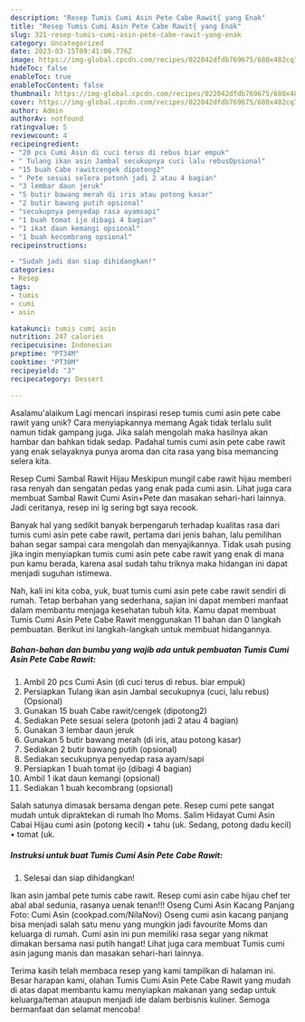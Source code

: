 ```yaml
---
description: "Resep Tumis Cumi Asin Pete Cabe Rawit{ yang Enak"
title: "Resep Tumis Cumi Asin Pete Cabe Rawit{ yang Enak"
slug: 321-resep-tumis-cumi-asin-pete-cabe-rawit-yang-enak
category: Uncategorized
date: 2023-03-15T09:41:06.776Z
image: https://img-global.cpcdn.com/recipes/022042dfdb769675/680x482cq70/tumis-cumi-asin-pete-cabe-rawit-foto-resep-utama.jpg
hideToc: false
enableToc: true
enableTocContent: false
thumbnail: https://img-global.cpcdn.com/recipes/022042dfdb769675/680x482cq70/tumis-cumi-asin-pete-cabe-rawit-foto-resep-utama.jpg
cover: https://img-global.cpcdn.com/recipes/022042dfdb769675/680x482cq70/tumis-cumi-asin-pete-cabe-rawit-foto-resep-utama.jpg
author: Admin
authorAv: notfound
ratingvalue: 5
reviewcount: 4
recipeingredient:
- "20 pcs Cumi Asin di cuci terus di rebus biar empuk"
- " Tulang ikan asin Jambal secukupnya cuci lalu rebusOpsional"
- "15 buah Cabe rawitcengek dipotong2"
- " Pete sesuai selera potonh jadi 2 atau 4 bagian"
- "3 lembar daun jeruk"
- "5 butir bawang merah di iris atau potong kasar"
- "2 butir bawang putih opsional"
- "secukupnya penyedap rasa ayamsapi"
- "1 buah tomat ijo dibagi 4 bagian"
- "1 ikat daun kemangi opsional"
- "1 buah kecombrang opsional"
recipeinstructions:

- "Sudah jadi dan siap dihidangkan!"
categories:
- Resep
tags:
- tumis
- cumi
- asin

katakunci: tumis cumi asin 
nutrition: 247 calories
recipecuisine: Indonesian
preptime: "PT34M"
cooktime: "PT30M"
recipeyield: "3"
recipecategory: Dessert

---
```



Asalamu'alaikum Lagi mencari inspirasi resep tumis cumi asin pete cabe rawit yang unik? Cara menyiapkannya memang Agak tidak terlalu sulit namun tidak gampang juga. Jika salah mengolah maka hasilnya akan hambar dan bahkan tidak sedap. Padahal tumis cumi asin pete cabe rawit yang enak selayaknya punya aroma dan cita rasa yang bisa memancing selera kita.


Resep Cumi Sambal Rawit Hijau Meskipun mungil cabe rawit hijau memberi rasa renyah dan sengatan pedas yang enak pada cumi asin. Lihat juga cara membuat Sambal Rawit Cumi Asin+Pete dan masakan sehari-hari lainnya. Jadi ceritanya, resep ini lg sering bgt saya recook.

Banyak hal yang sedikit banyak berpengaruh terhadap kualitas rasa dari tumis cumi asin pete cabe rawit, pertama dari jenis bahan, lalu pemilihan bahan segar sampai cara mengolah dan menyajikannya. Tidak usah pusing jika ingin menyiapkan tumis cumi asin pete cabe rawit yang enak di mana pun kamu berada, karena asal sudah tahu triknya maka hidangan ini dapat menjadi suguhan istimewa.


Nah, kali ini kita coba, yuk, buat tumis cumi asin pete cabe rawit sendiri di rumah. Tetap berbahan yang sederhana, sajian ini dapat memberi manfaat dalam membantu menjaga kesehatan tubuh kita. Kamu dapat membuat Tumis Cumi Asin Pete Cabe Rawit menggunakan 11 bahan dan 0 langkah pembuatan. Berikut ini langkah-langkah untuk membuat hidangannya.

<!--inarticleads1-->

##### Bahan-bahan dan bumbu yang wajib ada untuk pembuatan Tumis Cumi Asin Pete Cabe Rawit:

1. Ambil 20 pcs Cumi Asin (di cuci terus di rebus. biar empuk)
1. Persiapkan  Tulang ikan asin Jambal secukupnya (cuci, lalu rebus)(Opsional)
1. Gunakan 15 buah Cabe rawit/cengek (dipotong2)
1. Sediakan  Pete sesuai selera (potonh jadi 2 atau 4 bagian)
1. Gunakan 3 lembar daun jeruk
1. Gunakan 5 butir bawang merah (di iris, atau potong kasar)
1. Sediakan 2 butir bawang putih (opsional)
1. Sediakan secukupnya penyedap rasa ayam/sapi
1. Persiapkan 1 buah tomat ijo (dibagi 4 bagian)
1. Ambil 1 ikat daun kemangi (opsional)
1. Sediakan 1 buah kecombrang (opsional)


Salah satunya dimasak bersama dengan pete. Resep cumi pete sangat mudah untuk dipraktekan di rumah lho Moms. Salim Hidayat Cumi Asin Cabai Hijau cumi asin (potong kecil) • tahu (uk. Sedang, potong dadu kecil) • tomat (uk. 

<!--inarticleads2-->

##### Instruksi untuk buat Tumis Cumi Asin Pete Cabe Rawit:


1. Selesai dan siap dihidangkan!

Ikan asin jambal pete tumis cabe rawit. Resep cumi asin cabe hijau chef ter abal abal sedunia, rasanya uenak tenan!!! Oseng Cumi Asin Kacang Panjang Foto: Cumi Asin (cookpad.com/NilaNovi) Oseng cumi asin kacang panjang bisa menjadi salah satu menu yang mungkin jadi favourite Moms dan keluarga di rumah. Cumi asin ini pun memiliki rasa segar yang nikmat dimakan bersama nasi putih hangat! Lihat juga cara membuat Tumis cumi asin jagung manis dan masakan sehari-hari lainnya. 

Terima kasih telah membaca resep yang kami tampilkan di halaman ini. Besar harapan kami, olahan Tumis Cumi Asin Pete Cabe Rawit yang mudah di atas dapat membantu kamu menyiapkan makanan yang sedap untuk keluarga/teman ataupun menjadi ide dalam berbisnis kuliner. Semoga bermanfaat dan selamat mencoba!
